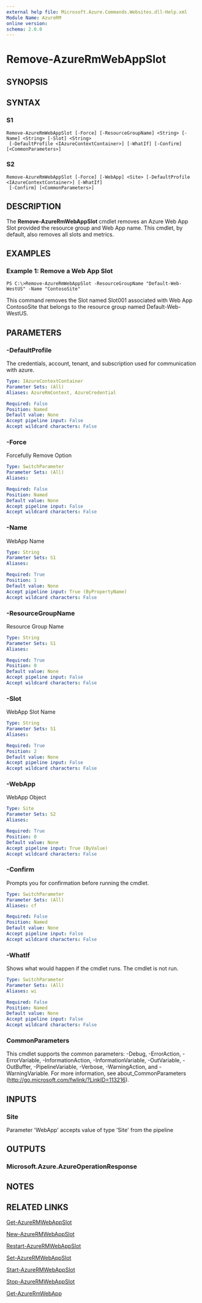 ```yaml
---
external help file: Microsoft.Azure.Commands.Websites.dll-Help.xml
Module Name: AzureRM
online version: 
schema: 2.0.0
---
```


# Remove-AzureRmWebAppSlot

## SYNOPSIS

## SYNTAX

### S1
```
Remove-AzureRmWebAppSlot [-Force] [-ResourceGroupName] <String> [-Name] <String> [-Slot] <String>
 [-DefaultProfile <IAzureContextContainer>] [-WhatIf] [-Confirm] [<CommonParameters>]
```

### S2
```
Remove-AzureRmWebAppSlot [-Force] [-WebApp] <Site> [-DefaultProfile <IAzureContextContainer>] [-WhatIf]
 [-Confirm] [<CommonParameters>]
```

## DESCRIPTION
The **Remove-AzureRmWebAppSlot** cmdlet removes an Azure Web App Slot provided the resource group and Web App name.
This cmdlet, by default, also removes all slots and metrics.

## EXAMPLES

### Example 1: Remove a Web App Slot
```
PS C:\>Remove-AzureRmWebAppSlot -ResourceGroupName "Default-Web-WestUS" -Name "ContosoSite"
```

This command removes the Slot named Slot001 associated with Web App ContosoSite that belongs to the resource group named Default-Web-WestUS.

## PARAMETERS

### -DefaultProfile
The credentials, account, tenant, and subscription used for communication with azure.

```yaml
Type: IAzureContextContainer
Parameter Sets: (All)
Aliases: AzureRmContext, AzureCredential

Required: False
Position: Named
Default value: None
Accept pipeline input: False
Accept wildcard characters: False
```

### -Force
Forcefully Remove Option

```yaml
Type: SwitchParameter
Parameter Sets: (All)
Aliases: 

Required: False
Position: Named
Default value: None
Accept pipeline input: False
Accept wildcard characters: False
```

### -Name
WebApp Name

```yaml
Type: String
Parameter Sets: S1
Aliases: 

Required: True
Position: 1
Default value: None
Accept pipeline input: True (ByPropertyName)
Accept wildcard characters: False
```

### -ResourceGroupName
Resource Group Name

```yaml
Type: String
Parameter Sets: S1
Aliases: 

Required: True
Position: 0
Default value: None
Accept pipeline input: False
Accept wildcard characters: False
```

### -Slot
WebApp Slot Name

```yaml
Type: String
Parameter Sets: S1
Aliases: 

Required: True
Position: 2
Default value: None
Accept pipeline input: False
Accept wildcard characters: False
```

### -WebApp
WebApp Object

```yaml
Type: Site
Parameter Sets: S2
Aliases: 

Required: True
Position: 0
Default value: None
Accept pipeline input: True (ByValue)
Accept wildcard characters: False
```

### -Confirm
Prompts you for confirmation before running the cmdlet.

```yaml
Type: SwitchParameter
Parameter Sets: (All)
Aliases: cf

Required: False
Position: Named
Default value: None
Accept pipeline input: False
Accept wildcard characters: False
```

### -WhatIf
Shows what would happen if the cmdlet runs.
The cmdlet is not run.

```yaml
Type: SwitchParameter
Parameter Sets: (All)
Aliases: wi

Required: False
Position: Named
Default value: None
Accept pipeline input: False
Accept wildcard characters: False
```

### CommonParameters
This cmdlet supports the common parameters: -Debug, -ErrorAction, -ErrorVariable, -InformationAction, -InformationVariable, -OutVariable, -OutBuffer, -PipelineVariable, -Verbose, -WarningAction, and -WarningVariable. For more information, see about_CommonParameters (http://go.microsoft.com/fwlink/?LinkID=113216).

## INPUTS

### Site
Parameter 'WebApp' accepts value of type 'Site' from the pipeline

## OUTPUTS

### Microsoft.Azure.AzureOperationResponse

## NOTES

## RELATED LINKS

[Get-AzureRMWebAppSlot](./Get-AzureRMWebAppSlot.md)

[New-AzureRMWebAppSlot](./New-AzureRMWebAppSlot.md)

[Restart-AzureRMWebAppSlot](./Restart-AzureRMWebAppSlot.md)

[Set-AzureRMWebAppSlot](./Set-AzureRMWebAppSlot.md)

[Start-AzureRMWebAppSlot](./Start-AzureRMWebAppSlot.md)

[Stop-AzureRMWebAppSlot](./Stop-AzureRMWebAppSlot.md)

[Get-AzureRmWebApp](./Get-AzureRmWebApp.md)
